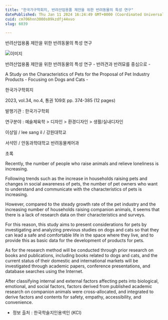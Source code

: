 ```yaml
---
title: "한국가구학회지, 반려산업용품 제안을 위한 반려동물의 특성 연구"
datePublished: Thu Jan 11 2024 16:24:49 GMT+0000 (Coordinated Universal Time)
cuid: cm706hnn3000s09kzdfj44xvo
slug: 6039

---
```



반려산업용품 제안을 위한 반려동물의 특성 연구

![이미지](https://cdn.hashnode.com/res/hashnode/image/upload/v1739259986571/870f5a81-24d2-4871-a8a6-2253238802e3.jpeg)

반려산업용품 제안을 위한 반려동물의 특성 연구 - 반려견과 반려묘를 중심으로 -

A Study on the Characteristics of Pets for the Proposal of Pet Industry Products - Focusing on Dogs and Cats -

한국가구학회지

2023, vol.34, no.4, 통권 109호 pp. 374-385 (12 pages)

발행기관 : 한국가구학회

연구분야 : 예술체육학 > 디자인 > 환경디자인 > 생활/실내디자인

이상일 / lee sang il / 강원대학교

서석민 / 안동과학대학교 반려동물케어과

초록

Recently, the number of people who raise animals and relieve loneliness is increasing.

Following trends such as the increase in households raising pets and changes in social awareness of pets, the number of pet owners who want to understand and communicate with the characteristics of pets is increasing.

However, compared to the steady growth rate of the pet industry and the increasing number of households raising companion animals, it seems that there is a lack of research data on their characteristics and surveys.

For this reason, this study aims to present considerations for pets by investigating and analyzing previous studies on dogs and cats so that they can lead a safe and comfortable life in the space where they live, and to provide this as basic data for the development of products for pets.

As for the research method will be conducted through prior research on books and publications, including books related to dogs and cats, and the current status of their domestic and international markets will be investigated through academic papers, conference presentations, and database searches using the Internet.

After classifying internal and external factors affecting pets into biological, emotional, and social factors, factors derived from published academic research on companion animals were cross-allocated, and integrated to derive factors and contents for safety, empathy, accessibility, and convenience.

* 정보 출처 : 한국학술지인용색인 (KCI)